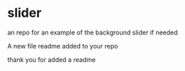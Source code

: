 # slider
an repo for an example of the background slider if needed


A new file readme added to your repo

thank you for added a readme

